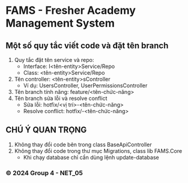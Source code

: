 # FAMS - Fresher Academy Management System

## Một số quy tắc viết code và đặt tên branch 
1. Quy tắc đặt tên service và repo: 
   * Interface: I<tên-entity>Service/Repo
   * Class: <tên-entity>Service/Repo
2. Tên controller: <tên-entity>sController
    * Ví dụ: UsersController, UserPermissionsController
3. Tên branch tính năng: feature/<tên-chức-năng>
4. Tên branch sửa lỗi và resolve conflict
    * Sửa lỗi: hotfix/<vị trí>-<tên-chức-năng>
    * Resolve conflict: hotfix/<resolve-conflict>-<tên-chức-năng>

## CHÚ Ý QUAN TRỌNG
1. Không thay đổi code bên trong class BaseApiController
2. Không thay đổi code trong thư mục Migrations, class lib FAMS.Core
    * Khi chạy database chỉ cần dùng lệnh update-database

### © 2024 Group 4 - NET_05 
